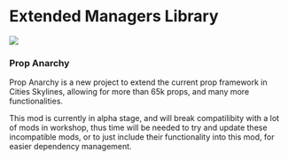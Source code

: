 # Extended Managers Library 
<a href="LICENSE">
	<img src="https://img.shields.io/badge/license-MIT-green" />
</a>

### Prop Anarchy

Prop Anarchy is a new project to extend the current prop framework in Cities Skylines, allowing for more than 65k props, and many more functionalities.

This mod is currently in alpha stage, and will break compatilibity with a lot of mods in workshop, thus time will be needed to try and update these incompatible mods, or to just include their functionality into this mod, for easier dependency management.
